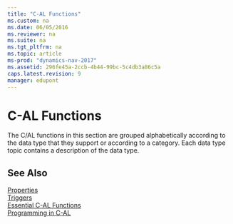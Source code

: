 ```yaml
---
title: "C-AL Functions"
ms.custom: na
ms.date: 06/05/2016
ms.reviewer: na
ms.suite: na
ms.tgt_pltfrm: na
ms.topic: article
ms-prod: "dynamics-nav-2017"
ms.assetid: 296fe45a-2ccb-4b44-99bc-5c4db3a86c5a
caps.latest.revision: 9
manager: edupont
---
```

# C-AL Functions
The C\/AL functions in this section are grouped alphabetically according to the data type that they support or according to a category. Each data type topic contains a description of the data type.  
  
## See Also  
 [Properties](Properties.md)   
 [Triggers](Triggers.md)   
 [Essential C\-AL Functions](Essential-C-AL-Functions.md)   
 [Programming in C\-AL](Programming-in-C-AL.md)